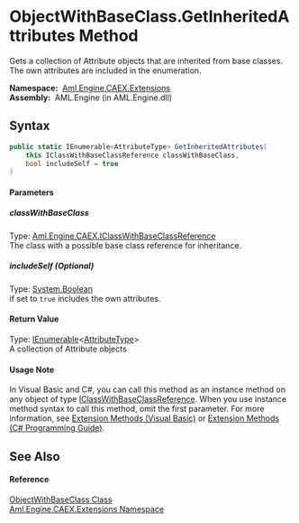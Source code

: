 ObjectWithBaseClass.GetInheritedAttributes Method
=================================================
Gets a collection of Attribute objects that are inherited from base classes. The own attributes are included in the enumeration.

  **Namespace:**  [Aml.Engine.CAEX.Extensions][1]  
  **Assembly:**  AML.Engine (in AML.Engine.dll)

Syntax
------

```csharp
public static IEnumerable<AttributeType> GetInheritedAttributes(
	this IClassWithBaseClassReference classWithBaseClass,
	bool includeSelf = true
)
```

#### Parameters

##### *classWithBaseClass*
Type: [Aml.Engine.CAEX.IClassWithBaseClassReference][2]  
 The class with a possible base class reference for inheritance.

##### *includeSelf* (Optional)
Type: [System.Boolean][3]  
if set to `true` includes the own attributes.

#### Return Value
Type: [IEnumerable][4]&lt;[AttributeType][5]>  
A collection of Attribute objects
#### Usage Note
In Visual Basic and C#, you can call this method as an instance method on any object of type [IClassWithBaseClassReference][2]. When you use instance method syntax to call this method, omit the first parameter. For more information, see [Extension Methods (Visual Basic)][6] or [Extension Methods (C# Programming Guide)][7].

See Also
--------

#### Reference
[ObjectWithBaseClass Class][8]  
[Aml.Engine.CAEX.Extensions Namespace][1]  

[1]: ../README.md
[2]: ../../Aml.Engine.CAEX/IClassWithBaseClassReference/README.md
[3]: https://docs.microsoft.com/dotnet/api/system.boolean
[4]: https://docs.microsoft.com/dotnet/api/system.collections.generic.ienumerable-1
[5]: ../../Aml.Engine.CAEX/AttributeType/README.md
[6]: https://docs.microsoft.com/dotnet/visual-basic/programming-guide/language-features/procedures/extension-methods
[7]: https://docs.microsoft.com/dotnet/csharp/programming-guide/classes-and-structs/extension-methods
[8]: README.md
[9]: https://www.automationml.org
[10]: ../../icons/logoShade.png